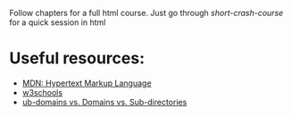 Follow chapters for a full html course. Just go through <i>short-crash-course</i> for a quick session in html

# Useful resources:
<ul>
  <li><a href="https://developer.mozilla.org/en-US/docs/Web/HTML">MDN: Hypertext Markup Language</a></li>
  <li><a href="https://www.w3schools.com/html/">w3schools</a></li> 
  <li><a href="https://www.evernote.com/shard/s386/u/0/sh/b78699c1-a70e-4c9a-bd8b-cbced0487709/be8e7cf5a256da1f6033077ea2c44e5c">ub-domains vs. Domains vs. Sub-directories</a></li>
</ul>
